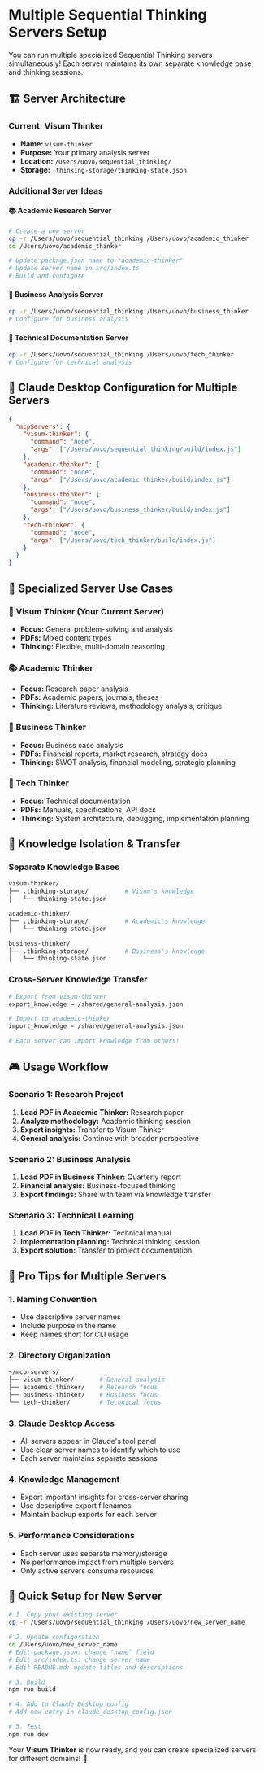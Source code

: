 # Multiple Sequential Thinking Servers Setup

You can run multiple specialized Sequential Thinking servers simultaneously! Each server maintains its own separate knowledge base and thinking sessions.

## 🏗️ **Server Architecture**

### Current: Visum Thinker
- **Name:** `visum-thinker`
- **Purpose:** Your primary analysis server
- **Location:** `/Users/uovo/sequential_thinking/`
- **Storage:** `.thinking-storage/thinking-state.json`

### Additional Server Ideas

#### 📚 Academic Research Server
```bash
# Create a new server
cp -r /Users/uovo/sequential_thinking /Users/uovo/academic_thinker
cd /Users/uovo/academic_thinker

# Update package.json name to "academic-thinker"
# Update server name in src/index.ts
# Build and configure
```

#### 💼 Business Analysis Server  
```bash
cp -r /Users/uovo/sequential_thinking /Users/uovo/business_thinker
# Configure for business analysis
```

#### 🔬 Technical Documentation Server
```bash
cp -r /Users/uovo/sequential_thinking /Users/uovo/tech_thinker
# Configure for technical analysis
```

## 🎯 **Claude Desktop Configuration for Multiple Servers**

```json
{
  "mcpServers": {
    "visum-thinker": {
      "command": "node",
      "args": ["/Users/uovo/sequential_thinking/build/index.js"]
    },
    "academic-thinker": {
      "command": "node", 
      "args": ["/Users/uovo/academic_thinker/build/index.js"]
    },
    "business-thinker": {
      "command": "node",
      "args": ["/Users/uovo/business_thinker/build/index.js"]  
    },
    "tech-thinker": {
      "command": "node",
      "args": ["/Users/uovo/tech_thinker/build/index.js"]
    }
  }
}
```

## 🧠 **Specialized Server Use Cases**

### 📖 Visum Thinker (Your Current Server)
- **Focus:** General problem-solving and analysis
- **PDFs:** Mixed content types
- **Thinking:** Flexible, multi-domain reasoning

### 📚 Academic Thinker
- **Focus:** Research paper analysis
- **PDFs:** Academic papers, journals, theses
- **Thinking:** Literature reviews, methodology analysis, critique

### 💼 Business Thinker  
- **Focus:** Business case analysis
- **PDFs:** Financial reports, market research, strategy docs
- **Thinking:** SWOT analysis, financial modeling, strategic planning

### 🔬 Tech Thinker
- **Focus:** Technical documentation
- **PDFs:** Manuals, specifications, API docs
- **Thinking:** System architecture, debugging, implementation planning

## 🔄 **Knowledge Isolation & Transfer**

### Separate Knowledge Bases
```bash
visum-thinker/
├── .thinking-storage/          # Visum's knowledge
│   └── thinking-state.json

academic-thinker/
├── .thinking-storage/          # Academic's knowledge  
│   └── thinking-state.json

business-thinker/
├── .thinking-storage/          # Business's knowledge
│   └── thinking-state.json
```

### Cross-Server Knowledge Transfer
```bash
# Export from visum-thinker
export_knowledge → /shared/general-analysis.json

# Import to academic-thinker  
import_knowledge ← /shared/general-analysis.json

# Each server can import knowledge from others!
```

## 🎮 **Usage Workflow**

### Scenario 1: Research Project
1. **Load PDF in Academic Thinker:** Research paper
2. **Analyze methodology:** Academic thinking session
3. **Export insights:** Transfer to Visum Thinker
4. **General analysis:** Continue with broader perspective

### Scenario 2: Business Analysis
1. **Load PDF in Business Thinker:** Quarterly report
2. **Financial analysis:** Business-focused thinking
3. **Export findings:** Share with team via knowledge transfer

### Scenario 3: Technical Learning
1. **Load PDF in Tech Thinker:** Technical manual
2. **Implementation planning:** Technical thinking session  
3. **Export solution:** Transfer to project documentation

## 🎯 **Pro Tips for Multiple Servers**

### 1. **Naming Convention**
- Use descriptive server names
- Include purpose in the name
- Keep names short for CLI usage

### 2. **Directory Organization**  
```bash
~/mcp-servers/
├── visum-thinker/       # General analysis
├── academic-thinker/    # Research focus
├── business-thinker/    # Business focus  
└── tech-thinker/        # Technical focus
```

### 3. **Claude Desktop Access**
- All servers appear in Claude's tool panel
- Use clear server names to identify which to use
- Each server maintains separate sessions

### 4. **Knowledge Management**
- Export important insights for cross-server sharing
- Use descriptive export filenames
- Maintain backup exports for each server

### 5. **Performance Considerations**
- Each server uses separate memory/storage  
- No performance impact from multiple servers
- Only active servers consume resources

## 🚀 **Quick Setup for New Server**

```bash
# 1. Copy your existing server
cp -r /Users/uovo/sequential_thinking /Users/uovo/new_server_name

# 2. Update configuration
cd /Users/uovo/new_server_name
# Edit package.json: change "name" field
# Edit src/index.ts: change server name
# Edit README.md: update titles and descriptions

# 3. Build
npm run build

# 4. Add to Claude Desktop config
# Add new entry in claude_desktop_config.json

# 5. Test
npm run dev
```

Your **Visum Thinker** is now ready, and you can create specialized servers for different domains! 🎯
